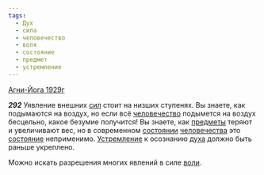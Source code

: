 ```yaml
---
tags:
  - Дух
  - сила
  - человечество
  - воля
  - состояние
  - предмет
  - устремление
---
```


[Агни-Йога 1929г](https://127.0.0.1:4002/agni/1929)

___292___
Уявление внешних [сил](../../../tags/#сила) стоит на низших ступенях. Вы знаете, как подымаются на воздух, но если всё [человечество](../../../tags/#человечество) подымется на воздух бесцельно, какое безумие получится! Вы знаете, как [предметы](../../../tags/#предмет) теряют и увеличивают вес, но в современном [состоянии](../../../tags/#[состояние](../../../tags/#состояние)) [человечества](../../../tags/#человечество) это [состояние](../../../tags/#состояние) неприменимо. [Устремление](../../../tags/#устремление) к осознанию [духа](../../../tags/#Дух) должно быть раньше укреплено.   

Можно искать разрешения многих явлений в силе [воли](../../../tags/#воля).